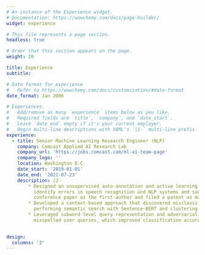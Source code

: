 ```yaml
---
# An instance of the Experience widget.
# Documentation: https://wowchemy.com/docs/page-builder/
widget: experience

# This file represents a page section.
headless: true

# Order that this section appears on the page.
weight: 20

title: Experience
subtitle:

# Date format for experience
#   Refer to https://wowchemy.com/docs/customization/#date-format
date_format: Jan 2006

# Experiences.
#   Add/remove as many `experience` items below as you like.
#   Required fields are `title`, `company`, and `date_start`.
#   Leave `date_end` empty if it's your current employer.
#   Begin multi-line descriptions with YAML's `|2-` multi-line prefix.
experience:
  - title: Senior Machine Learning Research Engineer (NLP)
    company: Comcast Applied AI Research Lab
    company_url: 'https://jobs.comcast.com/ml-ai-team-page'
    company_logo: ''
    location: Washington D.C.
    date_start: '2019-01-01'
    date_end: '2021-07-23'
    description: |2-
        * Designed an unsupervised auto-annotation and active learning pipeline which used user behavioral modeling to automatically
          identify errors in speech recognition and NLP systems and suggest corrections; summarized the work into a
          conference paper as the first-author and filed a patent as main contributor
        * Developed a context-based approach that discovered misclassified user queries in question answering systems by
          performing semantic search with Sentence-BERT and clustering
        * Leveraged subword-level query representation and adversarial training in customer care dialogue system for
          misspelled user queries, which improved classification accuracy by 18% and increased user experience stability
    

design:
  columns: '2'
---
```

